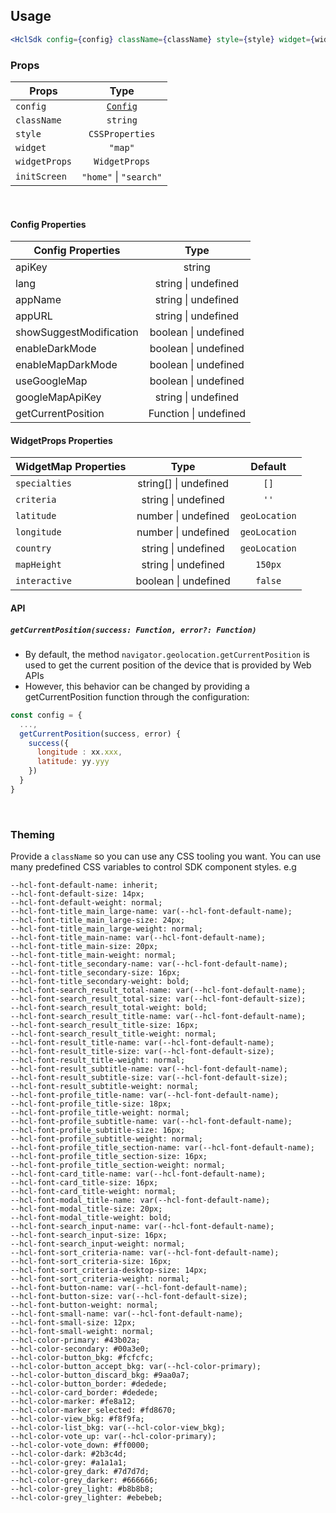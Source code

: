 ## Usage

```jsx
<HclSdk config={config} className={className} style={style} widget={widget} widgetProps={widgetProps} />
```

### Props

| Props         | Type           |
| ------------- |:-------------:|
| `config`        | [`Config`](#config-properties) |
| `className`     | `string` |
| `style`         | `CSSProperties` |
| `widget`        | `"map"` |
| `widgetProps`   | `WidgetProps` |
| `initScreen`   | `"home"` \| `"search"` |


<br />

#### Config Properties

| Config Properties         | Type           |
| ------------------------- |:-------------:|
| apiKey                    | string |
| lang                      | string \| undefined |
| appName                   | string \| undefined |
| appURL                    | string \| undefined |
| showSuggestModification   | boolean \| undefined |
| enableDarkMode   | boolean \| undefined |
| enableMapDarkMode   | boolean \| undefined |
| useGoogleMap              | boolean \| undefined |
| googleMapApiKey           | string \| undefined |
| getCurrentPosition |  Function \| undefined |

#### WidgetProps Properties

| WidgetMap Properties      | Type                  | Default |
| ------------------------- |:-------------:        |:--------:|
| `specialties`             | string[]  \| undefined |  `[]`
| `criteria`                | string  \| undefined  |   `''` 
| `latitude`                | number  \| undefined  |   `geoLocation`
| `longitude`               | number  \| undefined  |   `geoLocation`
| `country`                 | string  \| undefined  |   `geoLocation`
| `mapHeight`               | string  \| undefined  |   `150px`
| `interactive`             | boolean \| undefined  |   `false`

#### API

##### `getCurrentPosition(success: Function, error?: Function)`
- By default, the method `navigator.geolocation.getCurrentPosition` is used to get the current position of the device that is provided by Web APIs
- However, this behavior can be changed by providing a getCurrentPosition function through the configuration:
```js
const config = {
  ...,
  getCurrentPosition(success, error) { 
    success({ 
      longitude : xx.xxx, 
      latitude: yy.yyy 
    })
  } 
}
```

<br />

### Theming

Provide a `className` so you can use any CSS tooling you want. You can use many predefined CSS variables to control SDK component styles. e.g


```
--hcl-font-default-name: inherit;
--hcl-font-default-size: 14px;
--hcl-font-default-weight: normal;
--hcl-font-title_main_large-name: var(--hcl-font-default-name);
--hcl-font-title_main_large-size: 24px;
--hcl-font-title_main_large-weight: normal;
--hcl-font-title_main-name: var(--hcl-font-default-name);
--hcl-font-title_main-size: 20px;
--hcl-font-title_main-weight: normal;
--hcl-font-title_secondary-name: var(--hcl-font-default-name);
--hcl-font-title_secondary-size: 16px;
--hcl-font-title_secondary-weight: bold;
--hcl-font-search_result_total-name: var(--hcl-font-default-name);
--hcl-font-search_result_total-size: var(--hcl-font-default-size);
--hcl-font-search_result_total-weight: bold;
--hcl-font-search_result_title-name: var(--hcl-font-default-name);
--hcl-font-search_result_title-size: 16px;
--hcl-font-search_result_title-weight: normal;
--hcl-font-result_title-name: var(--hcl-font-default-name);
--hcl-font-result_title-size: var(--hcl-font-default-size);
--hcl-font-result_title-weight: normal;
--hcl-font-result_subtitle-name: var(--hcl-font-default-name);
--hcl-font-result_subtitle-size: var(--hcl-font-default-size);
--hcl-font-result_subtitle-weight: normal;
--hcl-font-profile_title-name: var(--hcl-font-default-name);
--hcl-font-profile_title-size: 18px;
--hcl-font-profile_title-weight: normal;
--hcl-font-profile_subtitle-name: var(--hcl-font-default-name);
--hcl-font-profile_subtitle-size: 16px;
--hcl-font-profile_subtitle-weight: normal;
--hcl-font-profile_title_section-name: var(--hcl-font-default-name);
--hcl-font-profile_title_section-size: 16px;
--hcl-font-profile_title_section-weight: normal;
--hcl-font-card_title-name: var(--hcl-font-default-name);
--hcl-font-card_title-size: 16px;
--hcl-font-card_title-weight: normal;
--hcl-font-modal_title-name: var(--hcl-font-default-name);
--hcl-font-modal_title-size: 20px;
--hcl-font-modal_title-weight: bold;
--hcl-font-search_input-name: var(--hcl-font-default-name);
--hcl-font-search_input-size: 16px;
--hcl-font-search_input-weight: normal;
--hcl-font-sort_criteria-name: var(--hcl-font-default-name);
--hcl-font-sort_criteria-size: 16px;
--hcl-font-sort_criteria-desktop-size: 14px;
--hcl-font-sort_criteria-weight: normal;
--hcl-font-button-name: var(--hcl-font-default-name);
--hcl-font-button-size: var(--hcl-font-default-size);
--hcl-font-button-weight: normal;
--hcl-font-small-name: var(--hcl-font-default-name);
--hcl-font-small-size: 12px;
--hcl-font-small-weight: normal;
--hcl-color-primary: #43b02a;
--hcl-color-secondary: #00a3e0;
--hcl-color-button_bkg: #fcfcfc;
--hcl-color-button_accept_bkg: var(--hcl-color-primary);
--hcl-color-button_discard_bkg: #9aa0a7;
--hcl-color-button_border: #dedede;
--hcl-color-card_border: #dedede;
--hcl-color-marker: #fe8a12;
--hcl-color-marker_selected: #fd8670;
--hcl-color-view_bkg: #f8f9fa;
--hcl-color-list_bkg: var(--hcl-color-view_bkg);
--hcl-color-vote_up: var(--hcl-color-primary);
--hcl-color-vote_down: #ff0000;
--hcl-color-dark: #2b3c4d;
--hcl-color-grey: #a1a1a1;
--hcl-color-grey_dark: #7d7d7d;
--hcl-color-grey_darker: #666666;
--hcl-color-grey_light: #b8b8b8;
--hcl-color-grey_lighter: #ebebeb;
```